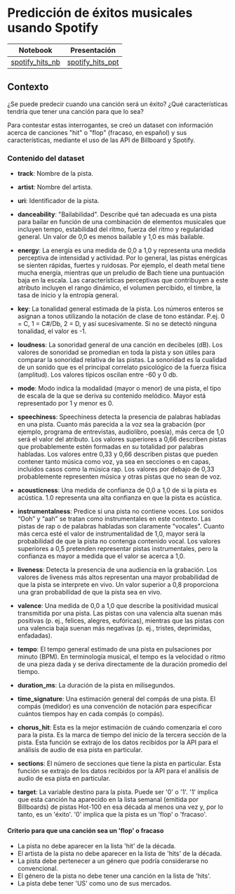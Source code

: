 # Predicción de éxitos musicales usando Spotify

| Notebook | Presentación |
| :-: | :-: |
| [spotify_hits_nb](https://drive.google.com/file/d/1-DofIwvLNQKPyONHnT38zz1P98zz4xMl/view?usp=sharing) | [spotify_hits_ppt](https://docs.google.com/presentation/d/1piGqdK01orpgIBErmuH4ViUg6_6xnhAK9dthA24K3Y4/edit?usp=sharing) |

## Contexto

¿Se puede predecir cuando una canción será un éxito? ¿Qué características tendría que tener una canción para que lo sea?

Para contestar estas interrogantes, se creó un dataset con información acerca de canciones "hit" o "flop" (fracaso, en español) y sus características, mediante el uso de las API de Billboard y Spotify.

### Contenido del dataset

- **track**: Nombre de la pista.

- **artist**: Nombre del artista.

- **uri**: Identificador de la pista.

- **danceability**: "Bailabilidad". Describe qué tan adecuada es una pista para bailar en función de una combinación de elementos musicales que incluyen tempo, estabilidad del ritmo, fuerza del ritmo y regularidad general. Un valor de 0,0 es menos bailable y 1,0 es más bailable.
  
- **energy**: La energía es una medida de 0,0 a 1,0 y representa una medida perceptiva de intensidad y actividad. Por lo general, las pistas enérgicas se sienten rápidas, fuertes y ruidosas. Por ejemplo, el death metal tiene mucha energía, mientras que un preludio de Bach tiene una puntuación baja en la escala. Las características perceptivas que contribuyen a este atributo incluyen el rango dinámico, el volumen percibido, el timbre, la tasa de inicio y la entropía general.

- **key**: La tonalidad general estimada de la pista. Los números enteros se asignan a tonos utilizando la notación de clase de tono estándar. P.ej. 0 = C, 1 = C#/Db, 2 = D, y así sucesivamente. Si no se detectó ninguna tonalidad, el valor es -1.

- **loudness**: La sonoridad general de una canción en decibeles (dB). Los valores de sonoridad se promedian en toda la pista y son útiles para comparar la sonoridad relativa de las pistas. La sonoridad es la cualidad de un sonido que es el principal correlato psicológico de la fuerza física (amplitud). Los valores típicos oscilan entre -60 y 0 db.

- **mode**: Modo indica la modalidad (mayor o menor) de una pista, el tipo de escala de la que se deriva su contenido melódico. Mayor está representado por 1 y menor es 0.

- **speechiness**: Speechiness detecta la presencia de palabras habladas en una pista. Cuanto más parecida a la voz sea la grabación (por ejemplo, programa de entrevistas, audiolibro, poesía), más cerca de 1,0 será el valor del atributo. Los valores superiores a 0,66 describen pistas que probablemente estén formadas en su totalidad por palabras habladas. Los valores entre 0,33 y 0,66 describen pistas que pueden contener tanto música como voz, ya sea en secciones o en capas, incluidos casos como la música rap. Los valores por debajo de 0,33 probablemente representen música y otras pistas que no sean de voz.

- **acousticness**: Una medida de confianza de 0,0 a 1,0 de si la pista es acústica. 1.0 representa una alta confianza en que la pista es acústica.

- **instrumentalness**: Predice si una pista no contiene voces. Los sonidos “Ooh” y “aah” se tratan como instrumentales en este contexto. Las pistas de rap o de palabras habladas son claramente "vocales". Cuanto más cerca esté el valor de instrumentalidad de 1,0, mayor será la probabilidad de que la pista no contenga contenido vocal. Los valores superiores a 0,5 pretenden representar pistas instrumentales, pero la confianza es mayor a medida que el valor se acerca a 1,0.

- **liveness**: Detecta la presencia de una audiencia en la grabación. Los valores de liveness más altos representan una mayor probabilidad de que la pista se interprete en vivo. Un valor superior a 0,8 proporciona una gran probabilidad de que la pista sea en vivo.
  
- **valence**: Una medida de 0,0 a 1,0 que describe la positividad musical transmitida por una pista. Las pistas con una valencia alta suenan más positivas (p. ej., felices, alegres, eufóricas), mientras que las pistas con una valencia baja suenan más negativas (p. ej., tristes, deprimidas, enfadadas).

- **tempo**: El tempo general estimado de una pista en pulsaciones por minuto (BPM). En terminología musical, el tempo es la velocidad o ritmo de una pieza dada y se deriva directamente de la duración promedio del tiempo.
  
- **duration_ms**: La duración de la pista en milisegundos.

- **time_signature**: Una estimación general del compás de una pista. El compás (medidor) es una convención de notación para especificar cuántos tiempos hay en cada compás (o compás).

- **chorus_hit**: Esta es la mejor estimación de cuándo comenzaría el coro para la pista. Es la marca de tiempo del inicio de la tercera sección de la pista. Esta función se extrajo de los datos recibidos por la API para el análisis de audio de esa pista en particular.

- **sections**: El número de secciones que tiene la pista en particular. Esta función se extrajo de los datos recibidos por la API para el análisis de audio de esa pista en particular.

- **target**: La variable destino para la pista. Puede ser '0' o '1'. '1' implica que esta canción ha aparecido en la lista semanal (emitida por Billboards) de pistas Hot-100 en esa década al menos una vez y, por lo tanto, es un 'éxito'. '0' implica que la pista es un 'flop' o 'fracaso'.

#### Criterio para que una canción sea un 'flop' o fracaso

- La pista no debe aparecer en la lista 'hit' de la década.
- El artista de la pista no debe aparecer en la lista de 'hits' de la década.
- La pista debe pertenecer a un género que podría considerarse no convencional.
- El género de la pista no debe tener una canción en la lista de 'hits'.
- La pista debe tener 'US' como uno de sus mercados.
